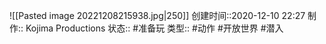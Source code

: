 ![[Pasted image 20221208215938.jpg|250]]
创建时间::2020-12-10 22:27
制作:: Kojima Productions
状态:: #准备玩 
类型:: #动作 #开放世界 #潜入 
